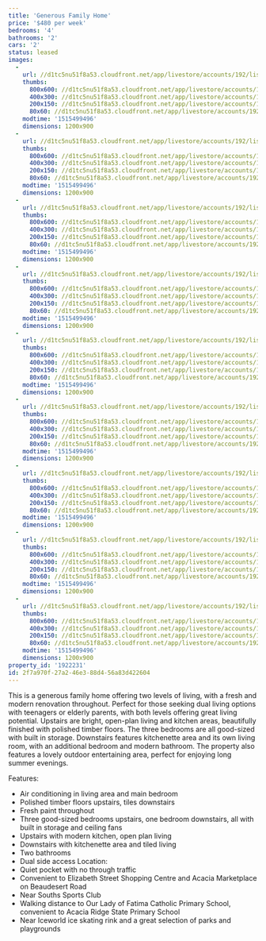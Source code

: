 ```yaml
---
title: 'Generous Family Home'
price: '$480 per week'
bedrooms: '4'
bathrooms: '2'
cars: '2'
status: leased
images:
  -
    url: //d1tc5nu51f8a53.cloudfront.net/app/livestore/accounts/192/listings/1357378/images/Phaius-15-Front-Dayn_3289573347_20180109100431.jpg
    thumbs:
      800x600: //d1tc5nu51f8a53.cloudfront.net/app/livestore/accounts/192/listings/1357378/images/Phaius-15-Front-Dayn_3289573347_20180109100431_800x600.jpg
      400x300: //d1tc5nu51f8a53.cloudfront.net/app/livestore/accounts/192/listings/1357378/images/Phaius-15-Front-Dayn_3289573347_20180109100431_400x300.jpg
      200x150: //d1tc5nu51f8a53.cloudfront.net/app/livestore/accounts/192/listings/1357378/images/Phaius-15-Front-Dayn_3289573347_20180109100431_200x150.jpg
      80x60: //d1tc5nu51f8a53.cloudfront.net/app/livestore/accounts/192/listings/1357378/images/Phaius-15-Front-Dayn_3289573347_20180109100431_80x60.jpg
    modtime: '1515499496'
    dimensions: 1200x900
  -
    url: //d1tc5nu51f8a53.cloudfront.net/app/livestore/accounts/192/listings/1357378/images/Phaius-15-Living-Day_7307376938_20180109100432.jpg
    thumbs:
      800x600: //d1tc5nu51f8a53.cloudfront.net/app/livestore/accounts/192/listings/1357378/images/Phaius-15-Living-Day_7307376938_20180109100432_800x600.jpg
      400x300: //d1tc5nu51f8a53.cloudfront.net/app/livestore/accounts/192/listings/1357378/images/Phaius-15-Living-Day_7307376938_20180109100432_400x300.jpg
      200x150: //d1tc5nu51f8a53.cloudfront.net/app/livestore/accounts/192/listings/1357378/images/Phaius-15-Living-Day_7307376938_20180109100432_200x150.jpg
      80x60: //d1tc5nu51f8a53.cloudfront.net/app/livestore/accounts/192/listings/1357378/images/Phaius-15-Living-Day_7307376938_20180109100432_80x60.jpg
    modtime: '1515499496'
    dimensions: 1200x900
  -
    url: //d1tc5nu51f8a53.cloudfront.net/app/livestore/accounts/192/listings/1357378/images/Phaius-15-Kitchen-Da_2451283454_20180109100429.jpg
    thumbs:
      800x600: //d1tc5nu51f8a53.cloudfront.net/app/livestore/accounts/192/listings/1357378/images/Phaius-15-Kitchen-Da_2451283454_20180109100429_800x600.jpg
      400x300: //d1tc5nu51f8a53.cloudfront.net/app/livestore/accounts/192/listings/1357378/images/Phaius-15-Kitchen-Da_2451283454_20180109100429_400x300.jpg
      200x150: //d1tc5nu51f8a53.cloudfront.net/app/livestore/accounts/192/listings/1357378/images/Phaius-15-Kitchen-Da_2451283454_20180109100429_200x150.jpg
      80x60: //d1tc5nu51f8a53.cloudfront.net/app/livestore/accounts/192/listings/1357378/images/Phaius-15-Kitchen-Da_2451283454_20180109100429_80x60.jpg
    modtime: '1515499496'
    dimensions: 1200x900
  -
    url: //d1tc5nu51f8a53.cloudfront.net/app/livestore/accounts/192/listings/1357378/images/Phaius-15-Bathroom-D_5993816425_20180109100420.jpg
    thumbs:
      800x600: //d1tc5nu51f8a53.cloudfront.net/app/livestore/accounts/192/listings/1357378/images/Phaius-15-Bathroom-D_5993816425_20180109100420_800x600.jpg
      400x300: //d1tc5nu51f8a53.cloudfront.net/app/livestore/accounts/192/listings/1357378/images/Phaius-15-Bathroom-D_5993816425_20180109100420_400x300.jpg
      200x150: //d1tc5nu51f8a53.cloudfront.net/app/livestore/accounts/192/listings/1357378/images/Phaius-15-Bathroom-D_5993816425_20180109100420_200x150.jpg
      80x60: //d1tc5nu51f8a53.cloudfront.net/app/livestore/accounts/192/listings/1357378/images/Phaius-15-Bathroom-D_5993816425_20180109100420_80x60.jpg
    modtime: '1515499496'
    dimensions: 1200x900
  -
    url: //d1tc5nu51f8a53.cloudfront.net/app/livestore/accounts/192/listings/1357378/images/Phaius-15-Bed1-Dayne_5852100157_20180109100423.jpg
    thumbs:
      800x600: //d1tc5nu51f8a53.cloudfront.net/app/livestore/accounts/192/listings/1357378/images/Phaius-15-Bed1-Dayne_5852100157_20180109100423_800x600.jpg
      400x300: //d1tc5nu51f8a53.cloudfront.net/app/livestore/accounts/192/listings/1357378/images/Phaius-15-Bed1-Dayne_5852100157_20180109100423_400x300.jpg
      200x150: //d1tc5nu51f8a53.cloudfront.net/app/livestore/accounts/192/listings/1357378/images/Phaius-15-Bed1-Dayne_5852100157_20180109100423_200x150.jpg
      80x60: //d1tc5nu51f8a53.cloudfront.net/app/livestore/accounts/192/listings/1357378/images/Phaius-15-Bed1-Dayne_5852100157_20180109100423_80x60.jpg
    modtime: '1515499496'
    dimensions: 1200x900
  -
    url: //d1tc5nu51f8a53.cloudfront.net/app/livestore/accounts/192/listings/1357378/images/Phaius-15-Bed2-Dayne_9473166913_20180109100426.jpg
    thumbs:
      800x600: //d1tc5nu51f8a53.cloudfront.net/app/livestore/accounts/192/listings/1357378/images/Phaius-15-Bed2-Dayne_9473166913_20180109100426_800x600.jpg
      400x300: //d1tc5nu51f8a53.cloudfront.net/app/livestore/accounts/192/listings/1357378/images/Phaius-15-Bed2-Dayne_9473166913_20180109100426_400x300.jpg
      200x150: //d1tc5nu51f8a53.cloudfront.net/app/livestore/accounts/192/listings/1357378/images/Phaius-15-Bed2-Dayne_9473166913_20180109100426_200x150.jpg
      80x60: //d1tc5nu51f8a53.cloudfront.net/app/livestore/accounts/192/listings/1357378/images/Phaius-15-Bed2-Dayne_9473166913_20180109100426_80x60.jpg
    modtime: '1515499496'
    dimensions: 1200x900
  -
    url: //d1tc5nu51f8a53.cloudfront.net/app/livestore/accounts/192/listings/1357378/images/Phaius-15-Downstairs_8474691361_20180109100426.jpg
    thumbs:
      800x600: //d1tc5nu51f8a53.cloudfront.net/app/livestore/accounts/192/listings/1357378/images/Phaius-15-Downstairs_8474691361_20180109100426_800x600.jpg
      400x300: //d1tc5nu51f8a53.cloudfront.net/app/livestore/accounts/192/listings/1357378/images/Phaius-15-Downstairs_8474691361_20180109100426_400x300.jpg
      200x150: //d1tc5nu51f8a53.cloudfront.net/app/livestore/accounts/192/listings/1357378/images/Phaius-15-Downstairs_8474691361_20180109100426_200x150.jpg
      80x60: //d1tc5nu51f8a53.cloudfront.net/app/livestore/accounts/192/listings/1357378/images/Phaius-15-Downstairs_8474691361_20180109100426_80x60.jpg
    modtime: '1515499496'
    dimensions: 1200x900
  -
    url: //d1tc5nu51f8a53.cloudfront.net/app/livestore/accounts/192/listings/1357378/images/Phaius-15-Patio-Dayn_7366445454_20180109100433.jpg
    thumbs:
      800x600: //d1tc5nu51f8a53.cloudfront.net/app/livestore/accounts/192/listings/1357378/images/Phaius-15-Patio-Dayn_7366445454_20180109100433_800x600.jpg
      400x300: //d1tc5nu51f8a53.cloudfront.net/app/livestore/accounts/192/listings/1357378/images/Phaius-15-Patio-Dayn_7366445454_20180109100433_400x300.jpg
      200x150: //d1tc5nu51f8a53.cloudfront.net/app/livestore/accounts/192/listings/1357378/images/Phaius-15-Patio-Dayn_7366445454_20180109100433_200x150.jpg
      80x60: //d1tc5nu51f8a53.cloudfront.net/app/livestore/accounts/192/listings/1357378/images/Phaius-15-Patio-Dayn_7366445454_20180109100433_80x60.jpg
    modtime: '1515499496'
    dimensions: 1200x900
  -
    url: //d1tc5nu51f8a53.cloudfront.net/app/livestore/accounts/192/listings/1357378/images/Phaius-15-Backyard-D_335929070_20180109100423.jpg
    thumbs:
      800x600: //d1tc5nu51f8a53.cloudfront.net/app/livestore/accounts/192/listings/1357378/images/Phaius-15-Backyard-D_335929070_20180109100423_800x600.jpg
      400x300: //d1tc5nu51f8a53.cloudfront.net/app/livestore/accounts/192/listings/1357378/images/Phaius-15-Backyard-D_335929070_20180109100423_400x300.jpg
      200x150: //d1tc5nu51f8a53.cloudfront.net/app/livestore/accounts/192/listings/1357378/images/Phaius-15-Backyard-D_335929070_20180109100423_200x150.jpg
      80x60: //d1tc5nu51f8a53.cloudfront.net/app/livestore/accounts/192/listings/1357378/images/Phaius-15-Backyard-D_335929070_20180109100423_80x60.jpg
    modtime: '1515499496'
    dimensions: 1200x900
property_id: '1922231'
id: 2f7a970f-27a2-46e3-88d4-56a83d422604
---
```

This is a generous family home offering two levels of living, with a fresh and modern renovation throughout. Perfect for those seeking dual living options with teenagers or elderly parents, with both levels offering great living potential. Upstairs are bright, open-plan living and kitchen areas, beautifully finished with polished timber floors. The three bedrooms are all good-sized with built in storage. Downstairs features kitchenette area and its own living room, with an additional bedroom and modern bathroom. The property also features a lovely outdoor entertaining area, perfect for enjoying long summer evenings. 

Features:
* Air conditioning in living area and main bedroom
*  Polished timber floors upstairs, tiles downstairs
*  Fresh paint throughout
*  Three good-sized bedrooms upstairs, one bedroom downstairs, all with built in storage and ceiling fans
*  Upstairs with modern kitchen, open plan living
*  Downstairs with kitchenette area and tiled living
*  Two bathrooms
*  Dual side access
Location:
*  Quiet pocket with no through traffic
*  Convenient to Elizabeth Street Shopping Centre and Acacia Marketplace on Beaudesert Road
*  Near Souths Sports Club
*  Walking distance to Our Lady of Fatima Catholic Primary School, convenient to Acacia Ridge State Primary School
*  Near Iceworld ice skating rink and a great selection of parks and playgrounds